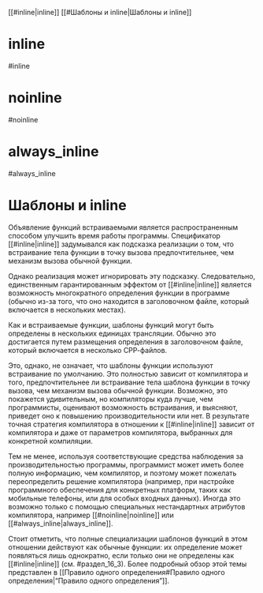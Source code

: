 
[[#inline|inline]]
[[#Шаблоны и inline|Шаблоны и inline]]


# inline
#inline




# noinline
#noinline



# always_inline
#always_inline






# Шаблоны и inline

Объявление функций встраиваемыми является распространенным способом улучшить время работы программы. Спецификатор [[#inline|inline]] задумывался как подсказка реализации о том, что встраивание тела функции в точку вызова предпочтительнее, чем механизм вызова обычной функции.

Однако реализация может игнорировать эту подсказку. Следовательно, единственным гарантированным эффектом от [[#inline|inline]] является возможность многократного определения функции в программе (обычно из-за того, что оно находится в заголовочном файле, который включается в нескольких местах).

Как и встраиваемые функции, шаблоны функций могут быть определены в нескольких единицах трансляции. Обычно это достигается путем размещения определения в заголовочном файле, который включается в несколько СРР-файлов.

Это, однако, не означает, что шаблоны функции используют встраивание по умолчанию. Это полностью зависит от компилятора и того, предпочтительнее ли встраивание тела шаблона функции в точку вызова, чем механизм вызова обычной функции. Возможно, это покажется удивительным, но компиляторы куда лучше, чем программисты, оценивают возможность встраивания, и выясняют, приведет оно к повышению производительности или нет. В результате точная стратегия компилятора в отношении к [[#inline|inline]] зависит от компилятора и даже от параметров компилятора, выбранных для конкретной компиляции.

Тем не менее, используя соответствующие средства наблюдения за производительностью программы, программист может иметь более полную информацию, чем компилятор, и поэтому может пожелать переопределить решение компилятора (например, при настройке программного обеспечения для конкретных платформ, таких как мобильные телефоны, или для особых входных данных). Иногда это возможно только с помощью специальных нестандартных атрибутов компилятора, например [[#noinline|noinline]] или [[#always_inline|always_inline]].

Стоит отметить, что полные специализации шаблонов функций в этом отношении действуют как обычные функции: их определение может появляться
лишь однократно, если только они не определены как [[#inline|inline]] (см. #раздел_16_3). Более подробный обзор этой темы представлен в [[Правило одного определения#Правило одного определения|“Правило одного определения”]].
